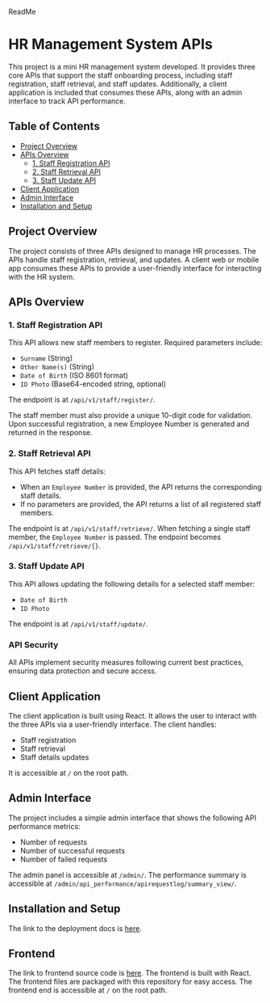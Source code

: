 ReadMe
# HR Management System APIs

This project is a mini HR management system developed. It provides three core APIs that support the staff onboarding process, including staff registration, staff retrieval, and staff updates. Additionally, a client application is included that consumes these APIs, along with an admin interface to track API performance.

## Table of Contents

- [Project Overview](#project-overview)
- [APIs Overview](#apis-overview)
  - [1. Staff Registration API](#1-staff-registration-api)
  - [2. Staff Retrieval API](#2-staff-retrieval-api)
  - [3. Staff Update API](#3-staff-update-api)
- [Client Application](#client-application)
- [Admin Interface](#admin-interface)
- [Installation and Setup](#installation-and-setup)


## Project Overview

The project consists of three APIs designed to manage HR processes. The APIs handle staff registration, retrieval, and updates. A client web or mobile app consumes these APIs to provide a user-friendly interface for interacting with the HR system.

## APIs Overview

### 1. Staff Registration API

This API allows new staff members to register. Required parameters include:
- `Surname` (String)
- `Other Name(s)` (String)
- `Date of Birth` (ISO 8601 format)
- `ID Photo` (Base64-encoded string, optional)

The endpoint is at `/api/v1/staff/register/`.

The staff member must also provide a unique 10-digit code for validation. Upon successful registration, a new Employee Number is generated and returned in the response.

### 2. Staff Retrieval API

This API fetches staff details:
- When an `Employee Number` is provided, the API returns the corresponding staff details.
- If no parameters are provided, the API returns a list of all registered staff members.

The endpoint is at `/api/v1/staff/retrieve/`.
When fetching a single staff member, the `Employee Number` is passed.
The endpoint becomes `/api/v1/staff/retrieve/{}`.

### 3. Staff Update API

This API allows updating the following details for a selected staff member:
- `Date of Birth`
- `ID Photo`

The endpoint is at `/api/v1/staff/update/`.

### API Security
All APIs implement security measures following current best practices, ensuring data protection and secure access.

## Client Application

The client application is built using React. It allows the user to interact with the three APIs via a user-friendly interface. The client handles:
- Staff registration
- Staff retrieval
- Staff details updates

It is accessible at `/` on the root path.

## Admin Interface

The project includes a simple admin interface that shows the following API performance metrics:
- Number of requests
- Number of successful requests
- Number of failed requests

The admin panel is accessible at `/admin/`.
The performance summary is accessible at `/admin/api_performance/apirequestlog/summary_view/`.


## Installation and Setup

The link to the deployment docs is [here](docs/deployment.md).

## Frontend 

The link to frontend source code is [here](https://github.com/brightkan/staff-frontend.git). The frontend is built with
React. The frontend files are packaged with this repository for easy access. The frontend end is accessible at `/` 
on the root path.

